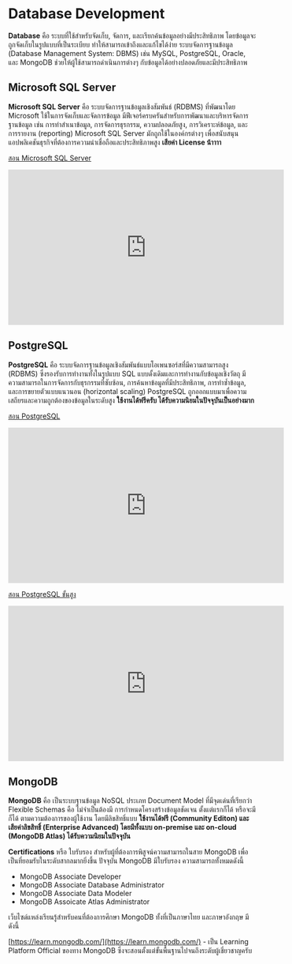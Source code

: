 # Database Development

**Database** คือ ระบบที่ใช้สำหรับจัดเก็บ, จัดการ, และเรียกค้นข้อมูลอย่างมีประสิทธิภาพ โดยข้อมูลจะถูกจัดเก็บในรูปแบบที่เป็นระเบียบ ทำให้สามารถเข้าถึงและแก้ไขได้ง่าย ระบบจัดการฐานข้อมูล (Database Management System: DBMS) เช่น MySQL, PostgreSQL, Oracle, และ MongoDB ช่วยให้ผู้ใช้สามารถดำเนินการต่างๆ กับข้อมูลได้อย่างปลอดภัยและมีประสิทธิภาพ

## **Microsoft SQL Server**

**Microsoft SQL Server** คือ ระบบจัดการฐานข้อมูลเชิงสัมพันธ์ (RDBMS) ที่พัฒนาโดย Microsoft ใช้ในการจัดเก็บและจัดการข้อมูล มีฟีเจอร์ครบครันสำหรับการพัฒนาและบริหารจัดการฐานข้อมูล เช่น การทำสำเนาข้อมูล, การจัดการธุรกรรม, ความปลอดภัยสูง, การวิเคราะห์ข้อมูล, และการรายงาน (reporting) Microsoft SQL Server มักถูกใช้ในองค์กรต่างๆ เพื่อสนับสนุนแอปพลิเคชันธุรกิจที่ต้องการความน่าเชื่อถือและประสิทธิภาพสูง **เสียค่า License น้าาาา**

[สอน Microsoft SQL Server](https://youtube.com/playlist?list=PLoTScYm9O0GH8gYuxpp-jqu5Blc7KbQVn&si=AG_RyogECn5i5zJ8)

<iframe width="560" height="315" src="https://www.youtube.com/embed/videoseries?si=rH88ERD0Jy9Chqh-&amp;list=PLoTScYm9O0GH8gYuxpp-jqu5Blc7KbQVn" title="YouTube video player" frameborder="0" allow="accelerometer; autoplay; clipboard-write; encrypted-media; gyroscope; picture-in-picture; web-share" referrerpolicy="strict-origin-when-cross-origin" allowfullscreen></iframe>

## **PostgreSQL**

**PostgreSQL** คือ ระบบจัดการฐานข้อมูลเชิงสัมพันธ์แบบโอเพนซอร์สที่มีความสามารถสูง (RDBMS) ซึ่งรองรับการทำงานทั้งในรูปแบบ SQL แบบดั้งเดิมและการทำงานกับข้อมูลเชิงวัตถุ มีความสามารถในการจัดการกับธุรกรรมที่ซับซ้อน, การค้นหาข้อมูลที่มีประสิทธิภาพ, การทำซ้ำข้อมูล, และการขยายตัวแบบแนวนอน (horizontal scaling) PostgreSQL ถูกออกแบบมาเพื่อความเสถียรและความถูกต้องของข้อมูลในระดับสูง **ใช้งานได้ฟรีครับ ได้รับความนิยมในปัจจุบันเป็นอย่างมาก**

[สอน PostgreSQL](https://youtube.com/playlist?list=PLoTScYm9O0GGi_NqmIu43B-PsxA0wtnyH&si=IdAhMANSXuNwZaOm)
<iframe width="560" height="315" src="https://www.youtube.com/embed/videoseries?si=Cj0RnbuexWbNR6Si&amp;list=PLoTScYm9O0GGi_NqmIu43B-PsxA0wtnyH" title="YouTube video player" frameborder="0" allow="accelerometer; autoplay; clipboard-write; encrypted-media; gyroscope; picture-in-picture; web-share" referrerpolicy="strict-origin-when-cross-origin" allowfullscreen></iframe>

[สอน PostgreSQL ขั้นสูง](https://youtube.com/playlist?list=PLoTScYm9O0GGjmV5Azlaug5gIJMaIbEdj&si=E3t3EJUMXbgKK-eT)
<iframe width="560" height="315" src="https://www.youtube.com/embed/videoseries?si=TLkJuZY-675qDBKL&amp;list=PLoTScYm9O0GGjmV5Azlaug5gIJMaIbEdj" title="YouTube video player" frameborder="0" allow="accelerometer; autoplay; clipboard-write; encrypted-media; gyroscope; picture-in-picture; web-share" referrerpolicy="strict-origin-when-cross-origin" allowfullscreen></iframe>

## **MongoDB**

**MongoDB** คือ เป็นระบบฐานข้อมูล NoSQL ประเภท Document Model ที่มีจุดเด่นที่เรียกว่า Flexible Schemas คือ ไม่จำเป็นต้องมี การกำหนดโครงสร้างข้อมูลชัดเจน ตั้งแต่แรกก็ได้ หรือจะมีก็ได้ ตามความต้องการของผู้ใช้งาน โดยมีลิขสิทธิ์แบบ **ใช้งานได้ฟรี (Community Editon) และ เสียค่าลิขสิทธิ์ (Enterprise Advanced) โดยมีทั้งแบบ on-premise และ on-cloud (MongoDB Atlas) ได้รับความนิยมในปัจจุบัน**

**Certifications** หรือ ใบรับรอง สำหรับผู้ที่ต้องการพิสูจน์ความสามารถในสาย MongoDB เพื่อเป็นที่ยอมรับในระดับสากลมากยิ่งขึ้น ปัจจุบัน MongoDB มีใบรับรอง ความสามารถทั้งหมดดังนี้
- MongoDB Associate Developer
- MongoDB Associate Database Administrator
- MongoDB Associate Data Modeler
- MongoDB Assoicate Atlas Administrator

เว็บไซด์แหล่งเรียนรู้สำหรับคนที่ต้องการศึกษา MongoDB ทั้งที่เป็นภาษาไทย และภาษาอังกฤษ มีดังนี้

[https://learn.mongodb.com/](https://learn.mongodb.com/) - เป็น Learning Platform Official ของทาง MongoDB ซึ่งจะสอนตั้งแต่ขั้นพื้นฐานไปจนถึงระดับผู้เชี่ยวชาญครับ 
